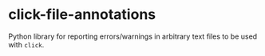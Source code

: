 # click-file-annotations
Python library for reporting errors/warnings in arbitrary text files to be used with `click`.
